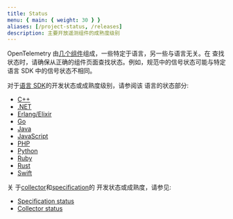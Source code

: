 ```yaml
---
title: Status
menu: { main: { weight: 30 } }
aliases: [/project-status, /releases]
description: 主要开放遥测组件的成熟度级别
---
```


OpenTelemetry 由[几个组件][main-comp]组成，一些特定于语言，另一些与语言无关。在
查找状态时，请确保从正确的组件页面查找状态。例如，规范中的信号状态可能与特定语言
SDK 中的信号状态不相同。

对于[语言 SDK](./docs/instrumentation/index.md)的开发状态或成熟度级别，请参阅该
语言的状态部分:

- [C++](./docs/instrumentation/cpp/index.md#status-and-releases)
- [.NET](./docs/instrumentation/net/index.md#status-and-releases)
- [Erlang/Elixir](./docs/instrumentation/erlang/index.md#status-and-releases)
- [Go](./docs/instrumentation/go/index.md#status-and-releases)
- [Java](./docs/instrumentation/java/index.md#status-and-releases)
- [JavaScript](./docs/instrumentation/js/index.md#status-and-releases)
- [PHP](./docs/instrumentation/php/index.md#status-and-releases)
- [Python](./docs/instrumentation/python/index.md#status-and-releases)
- [Ruby](./docs/instrumentation/ruby/index.md#status-and-releases)
- [Rust](./docs/instrumentation/rust/index.md#status-and-releases)
- [Swift](./docs/instrumentation/swift/index.md#status-and-releases)

关
于[collector](./docs/collector/index.md)和[specification](./docs/specs/otel.md)的
开发状态或成熟度，请参见:

- [Specification status](./docs/specs/status.md)
- [Collector status](./docs/collector/index.md#status-and-releases)

[main-comp]: ./docs/concepts/components.md
